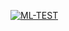 [![ML-TEST](https://github.com/pseusys/HogWeedGo/actions/workflows/ml-test.yml/badge.svg)](https://github.com/pseusys/HogWeedGo/actions/workflows/ml-test.yml)
